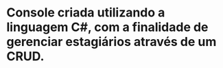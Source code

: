 # Console criada utilizando a linguagem C#, com a finalidade de gerenciar estagiários através de um CRUD. 
